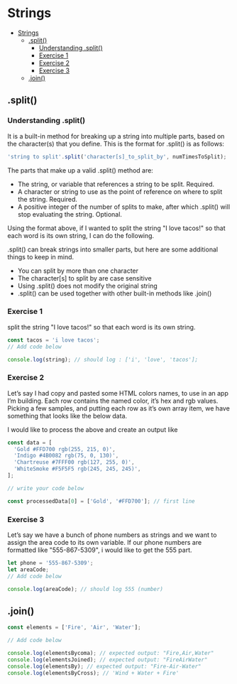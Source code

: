 # Strings

- [Strings](#strings)
  - [.split()](#split)
    - [Understanding .split()](#understanding-split)
    - [Exercise 1](#exercise-1)
    - [Exercise 2](#exercise-2)
    - [Exercise 3](#exercise-3)
  - [.join()](#join)

## .split()

### Understanding .split()

It is a built-in method for breaking up a string into multiple parts, based on the character(s) that you define. This is the format for .split() is as follows:

```javascript
'string to split'.split('character[s]_to_split_by', numTimesToSplit);
```

The parts that make up a valid .split() method are:

- The string, or variable that references a string to be split. Required.
- A character or string to use as the point of reference on where to split the string. Required.
- A positive integer of the number of splits to make, after which .split() will stop evaluating the string. Optional.

Using the format above, if I wanted to split the string "I love tacos!" so that each word is its own string, I can do the following.

.split() can break strings into smaller parts, but here are some additional things to keep in mind.

- You can split by more than one character
- The character[s] to split by are case sensitive
- Using .split() does not modify the original string
- .split() can be used together with other built-in methods like .join()

### Exercise 1

split the string "I love tacos!" so that each word is its own string.

```javascript
const tacos = 'i love tacos';
// Add code below

console.log(string); // should log : ['i', 'love', 'tacos'];
```

### Exercise 2

Let’s say I had copy and pasted some HTML colors names, to use in an app I’m building. Each row contains the named color, it’s hex and rgb values. Picking a few samples, and putting each row as it’s own array item, we have something that looks like the below data.

I would like to process the above and create an output like

```javascript
const data = [
  'Gold #FFD700 rgb(255, 215, 0)',
  'Indigo #4B0082 rgb(75, 0, 130)',
  'Chartreuse #7FFF00 rgb(127, 255, 0)',
  'WhiteSmoke #F5F5F5 rgb(245, 245, 245)',
];

// write your code below

const processedData[0] = ['Gold', '#FFD700']; // first line
```

### Exercise 3

Let’s say we have a bunch of phone numbers as strings and we want to assign the area code to its own variable. If our phone numbers are formatted like "555-867-5309", i would like to get the 555 part.

```javascript
let phone = '555-867-5309';
let areaCode;
// Add code below

console.log(areaCode); // should log 555 (number)
```

## .join()

```javascript
const elements = ['Fire', 'Air', 'Water'];

// Add code below

console.log(elementsBycoma); // expected output: "Fire,Air,Water"
console.log(elementsJoined); // expected output: "FireAirWater"
console.log(elementsBy); // expected output: "Fire-Air-Water"
console.log(elementsByCross); // 'Wind + Water + Fire'
```
